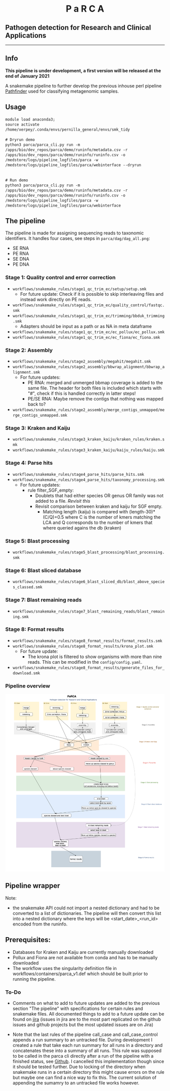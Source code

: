 
<h1 align="center" >
  P a R C A
</h1>

## Pathogen detection for Research and Clinical Applications

---
## Info
**This pipeline is under development, a first version will be released at the end of January 2021**

A snakemake pipeline to further develop the previous inhouse perl pipeline [Pathfinder](https://github.com/ClinicalGenomicsGBG/pathfinder_43b_perl) used for classifying metagenomic samples.

## Usage

```
module load anaconda3;
source activate /home/xerpey/.conda/envs/pernilla_general/envs/smk_tidy

# Dryrun demo
python3 parca/parca_cli.py run -m /apps/bio/dev_repos/parca/demo/runinfo/metadata.csv -r /apps/bio/dev_repos/parca/demo/runinfo/runinfo.csv -o /medstore/logs/pipeline_logfiles/parca -w /medstore/logs/pipeline_logfiles/parca/webinterface --dryrun


# Run demo
python3 parca/parca_cli.py run -m /apps/bio/dev_repos/parca/demo/runinfo/metadata.csv -r /apps/bio/dev_repos/parca/demo/runinfo/runinfo.csv -o /medstore/logs/pipeline_logfiles/parca -w /medstore/logs/pipeline_logfiles/parca/webinterface
```

## **The pipeline**
The pipeline is made for assigning sequencing reads to taxonomic identifiers.
It handles four cases, see steps in `parca/dag/dag_all.png`:
* SE RNA
* PE RNA
* SE DNA
* PE DNA

### Stage 1: Quality control and error correction
* `workflows/snakemake_rules/stage1_qc_trim_ec/setup/setup.smk`
  * For future update: Check if it is possible to skip interleaving files and instead work directly on PE reads.
* `workflows/snakemake_rules/stage1_qc_trim_ec/quality_control/fastqc.smk`
* `workflows/snakemake_rules/stage1_qc_trim_ec/trimming/bbduk_trimming.smk`
  * Adapters should be input as a path or as NA in meta dataframe
* `workflows/snakemake_rules/stage1_qc_trim_ec/ec_pollux/ec_pollux.smk`
* `workflows/snakemake_rules/stage1_qc_trim_ec/ec_fiona/ec_fiona.smk`

### Stage 2: Assembly
* `workflows/snakemake_rules/stage2_assembly/megahit/megahit.smk`
* `workflows/snakemake_rules/stage2_assembly/bbwrap_alignment/bbwrap_alignment.smk`
  * For future updates: 
    * PE RNA: merged and unmerged bbmap coverage is added to the same file. The header for both files is included which starts with "#", check if this is handled correctly in latter steps! 
    * PE/SE RNA: Maybe remove the contigs that nothing was mapped back to?
* `workflows/snakemake_rules/stage2_assembly/merge_contigs_unmapped/merge_contigs_unmapped.smk`

### Stage 3: Kraken and Kaiju
* `workflows/snakemake_rules/stage3_kraken_kaiju/kraken_rules/kraken.smk`
* `workflows/snakemake_rules/stage3_kraken_kaiju/kaiju_rules/kaiju.smk`

### Stage 4: Parse hits
* `workflows/snakemake_rules/stage4_parse_hits/parse_hits.smk`
* `workflows/snakemake_rules/stage4_parse_hits/taxonomy_processing.smk` 
  * For future updates: 
    * rule filter_SGF_empty: 
      * Doublets that had either species OR genus OR family was not added to a file. *Revisit this*
	  * Revisit comparison between kraken and kaiju for SGF empty.
	    * Matching length (kaiju) is compared with (length-30)*(C/Q)+0.5 where C is the number of kmers matching the LCA and Q corresponds to the number of kmers that where queried agains the db (kraken)
  
### Stage 5: Blast processing
* `workflows/snakemake_rules/stage5_blast_processing/blast_processing.smk`

### Stage 6: Blast sliced database
* `workflows/snakemake_rules/stage6_blast_sliced_db/blast_above_species_classed.smk`

### Stage 7: Blast remaining reads
* `workflows/snakemake_rules/stage7_blast_remaining_reads/blast_remaining.smk`

### Stage 8: Format results
* `workflows/snakemake_rules/stage8_format_results/format_results.smk`
* `workflows/snakemake_rules/stage8_format_results/krona_plot.smk`
  * For future update: 
    * The krona plot is filtered to show organisms with more than nine reads. This can be modified in the `config/config.yaml`.
* `workflows/snakemake_rules/stage8_format_results/generate_files_for_download.smk`


### Pipeline overview
![Parca flow chart](./parca_flow_chart_png.png)


## **Pipeline wrapper**

Note:
- the snakemake API could not import a nested dictionary and had to be converted to a list of dictionaries. The pipeline will then convert this list into a nested dictionary where the keys will be <start_date>_<run_id> encoded from the runinfo.

## Prerequisites:
* Databases for Kraken and Kaiju are currently manually downloaded 
* Pollux and Fiona are not available from conda and has to be manually downloaded
* The workflow uses the singularity definition file in workflows/containers/parca_v1.def which should be built prior to running the pipeline.

### To-Do
* Comments on what to add to future updates are added to the previous section "The pipeline" with specifications for certain rules and snakemake files. All documented things to add to a future update can be found on [jira](https://clinicalgenomics.atlassian.net/secure/RapidBoard.jspa?rapidView=83&projectKey=PR&view=planning.nodetail&selectedIssue=PR-3&issueLimit=100&assignee=5d19d97386b1040ce2815bc6) (issues in jira are to the most part replicated on the github issues and github projects but the most updated issues are on Jira)

* Note that the last rules of the pipeline call_case and call_case_control appends a run summary to an untracked file. During development I created a rule that take each run summary for all runs in a directory and concatenates these into a summary of all runs. This rule was supposed to be called in the parca cli directly after a run of the pipeline with a finished status, see [Github](https://github.com/ClinicalGenomicsGBG/PARCA/blob/1c334338312a4d9d42479dba0faecb179cc87582/parca/concat_main_page_stats.smk). I cancelled this implementation though since it should be tested further. Due to locking of the directory when snakemake runs in a certain directory this might cause errors on the rule but maybe one can find a nice way to fix this. The current solution of appending the sumamry to an untracked file works however.
